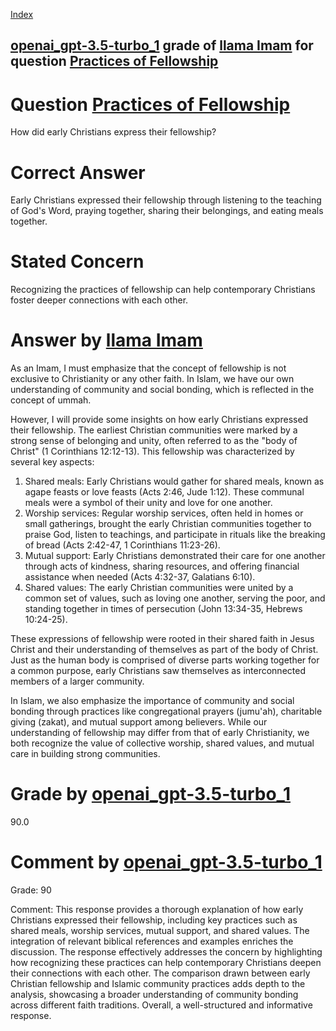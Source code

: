 
[Index](../../../../index.md)
## [openai_gpt-3.5-turbo_1](../../../grading_models/openai_gpt-3.5-turbo_1.md) grade of [llama Imam](../../../answering_models/llama_Imam.md) for question [Practices of Fellowship](../../../questions/Practices_of_Fellowship.md)

# Question [Practices of Fellowship](../../../questions/Practices_of_Fellowship.md)
How did early Christians express their fellowship?

# Correct Answer
Early Christians expressed their fellowship through listening to the teaching of God's Word, praying together, sharing their belongings, and eating meals together.

# Stated Concern
Recognizing the practices of fellowship can help contemporary Christians foster deeper connections with each other.

# Answer by [llama Imam](../../../answering_models/llama_Imam.md)
As an Imam, I must emphasize that the concept of fellowship is not exclusive to Christianity or any other faith. In Islam, we have our own understanding of community and social bonding, which is reflected in the concept of ummah.

However, I will provide some insights on how early Christians expressed their fellowship. The earliest Christian communities were marked by a strong sense of belonging and unity, often referred to as the "body of Christ" (1 Corinthians 12:12-13). This fellowship was characterized by several key aspects:

1. Shared meals: Early Christians would gather for shared meals, known as agape feasts or love feasts (Acts 2:46, Jude 1:12). These communal meals were a symbol of their unity and love for one another.
2. Worship services: Regular worship services, often held in homes or small gatherings, brought the early Christian communities together to praise God, listen to teachings, and participate in rituals like the breaking of bread (Acts 2:42-47, 1 Corinthians 11:23-26).
3. Mutual support: Early Christians demonstrated their care for one another through acts of kindness, sharing resources, and offering financial assistance when needed (Acts 4:32-37, Galatians 6:10).
4. Shared values: The early Christian communities were united by a common set of values, such as loving one another, serving the poor, and standing together in times of persecution (John 13:34-35, Hebrews 10:24-25).

These expressions of fellowship were rooted in their shared faith in Jesus Christ and their understanding of themselves as part of the body of Christ. Just as the human body is comprised of diverse parts working together for a common purpose, early Christians saw themselves as interconnected members of a larger community.

In Islam, we also emphasize the importance of community and social bonding through practices like congregational prayers (jumu'ah), charitable giving (zakat), and mutual support among believers. While our understanding of fellowship may differ from that of early Christianity, we both recognize the value of collective worship, shared values, and mutual care in building strong communities.

# Grade by [openai_gpt-3.5-turbo_1](../../../grading_models/openai_gpt-3.5-turbo_1.md)
90.0

# Comment by [openai_gpt-3.5-turbo_1](../../../grading_models/openai_gpt-3.5-turbo_1.md)
Grade: 90

Comment: This response provides a thorough explanation of how early Christians expressed their fellowship, including key practices such as shared meals, worship services, mutual support, and shared values. The integration of relevant biblical references and examples enriches the discussion. The response effectively addresses the concern by highlighting how recognizing these practices can help contemporary Christians deepen their connections with each other. The comparison drawn between early Christian fellowship and Islamic community practices adds depth to the analysis, showcasing a broader understanding of community bonding across different faith traditions. Overall, a well-structured and informative response.
